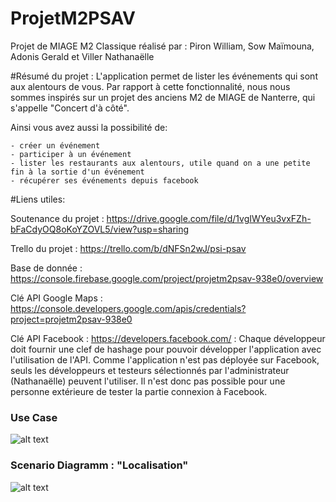 # ProjetM2PSAV
Projet de MIAGE M2 Classique réalisé par : Piron William, Sow Maïmouna, Adonis Gerald et Viller Nathanaëlle

#Résumé du projet : L'application permet de lister les événements qui sont aux alentours de vous. Par rapport à cette fonctionnalité, nous nous sommes inspirés sur un projet des anciens M2 de MIAGE de Nanterre, qui s'appelle "Concert d'à côté".

Ainsi vous avez aussi la possibilité de:

    - créer un événement
    - participer à un événement
    - lister les restaurants aux alentours, utile quand on a une petite fin à la sortie d'un événement
    - récupérer ses événements depuis facebook

#Liens utiles:

Soutenance du projet : https://drive.google.com/file/d/1vgIWYeu3vxFZh-bFaCdyOQ8oKoYZOVL5/view?usp=sharing

Trello du projet : https://trello.com/b/dNFSn2wJ/psi-psav

Base de donnée : https://console.firebase.google.com/project/projetm2psav-938e0/overview

Clé API Google Maps : https://console.developers.google.com/apis/credentials?project=projetm2psav-938e0

Clé API Facebook :  https://developers.facebook.com/ : Chaque développeur doit fournir une clef de hashage pour pouvoir développer l'application avec l'utilisation de l'API.
Comme l'application n'est pas déployée sur Facebook, seuls les développeurs et testeurs sélectionnés par l'administrateur (Nathanaëlle) peuvent l'utiliser.
Il n'est donc pas possible pour une personne extérieure de tester la partie connexion à Facebook.

### Use Case ###
![alt text](http://www.plantuml.com/plantuml/png/VLLBRjim4Dtx58DqaNXX52dQNH34LcqtW9i23P0zJOrb8XIf3aadGT6xT5cTGnVhKB9iAVwi9CtdpSoRZ-wS5-H3hWVkMPb2aCXXAUHpHZQODB7Q4YnKjlPpmhUEpLgOz8MKzsXW9RJ3WSQL1s-1eZMaYb1wPKt7fs1SaU6ZVzC8KIrCfd4WfESWupHNPll-7VCbjOglk1bqG893AHp2xm70v5sY7wQpQPACeyPIYhILVawk9zSJbew9x4iZ_A7L1gCenkXQBpM3jegPDVv1v0Y93QIGTWxzm3Sty2tami3jBSojJWT_kXdlAZsUy_ZJvCja5btsXW_M4uwBGYlsOQUhXAeI2OA1gjnKfS4SZH_2QBJbZMrQOkRe8k-9pGkF81nSi19WZo1hJIqSZUh7r11cod5C0eSE2hPTLIMXaUYwXlCeR6oCzMgbf8YnUZOB5Iri6mUglzslb3jVbGv5OAbKGhFFHJVzXPL2ArVZxhD_HD2Decx2BjYJLGIQq-dG4lEtSjtFV26u5ZOLOCH6PGrymLq5eJKhn3jkJz5p44k4rry1jGDz6RogCyU8ojDENabLL6LTuhx2cT8CDTsmEnVOrDV86dZSrC1niQofToYonjbxeOm3oLjN_QEwl8iZZM-13_f-ehe5LtQYCEQ6Nvca7fL2oghaVOcTFGqhUIo2Rf6LMLdAcs61zFAq6q_-sMoJFQo8CuYGspSq1i-YBeHoF3dCeuk36DL2KNz2abx2fwpkJQgutnHZ4zQRukAQd2TZDwOP6jSwCSTddNvYJ8Blx04XVA5TLO8B3MXlNJ-kkP-MOf874t9lV5Lcz6wtL2EDXLy6qWT4nkbR2ObBQvzx-LMb3CN-8lHw77DZcCDbtxa_IX95eKnMTwKtUcrXM-VNnZkyTjt7EkCg_JglRueBMTQCVuUR8-ur7LTT7keZ6lyniFtjnE-htX4TGb_PFL73lggpsyEZY3iL7_mxD2d_UVy3)
### Scenario Diagramm : "Localisation" ###
![alt text](http://www.plantuml.com/plantuml/png/JP0nRiCm34Ltd-AFyP2XTgOCHPPkxLIqEw6m3W5LSYWfw933TCqvVB5I3k9w-tgVv2TrI9aqbs_VUFxAo14gmodZACekImnD0-pVI08-4kiUb6PXTFFEyD6H5tktrTYOyzHMwpEAmdF2TBjmo0cZHdVYj9HrSzah1STMI0XqaO5g8CPO5EIz6TClIW3N4KjdFtU-1EL1KbQ-v_0zXihFkR1Fnb1iBH16kq-SZDDj6R5hwrLLsTxRxVLvjVai_c7tWDqAzW_Ohw0DFN0urg_y0m00)
